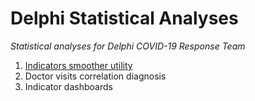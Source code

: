 # Delphi Statistical Analyses

*Statistical analyses for Delphi COVID-19 Response Team*

1. [Indicators smoother utility](https://github.com/cmu-delphi/covidcast-modeling/tree/master/indicators_smoother)
2. Doctor visits correlation diagnosis
3. Indicator dashboards

